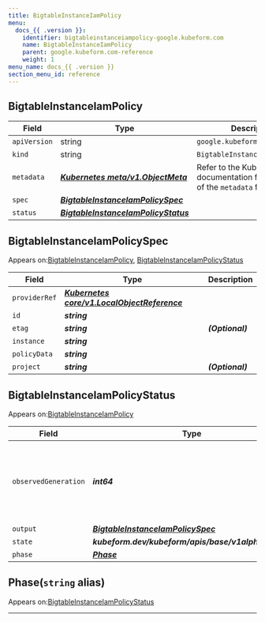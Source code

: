 ```yaml
---
title: BigtableInstanceIamPolicy
menu:
  docs_{{ .version }}:
    identifier: bigtableinstanceiampolicy-google.kubeform.com
    name: BigtableInstanceIamPolicy
    parent: google.kubeform.com-reference
    weight: 1
menu_name: docs_{{ .version }}
section_menu_id: reference
---
```


## BigtableInstanceIamPolicy
| Field | Type | Description |
| ------ | ----- | ----------- |
| `apiVersion` | string | `google.kubeform.com/v1alpha1` |
|    `kind` | string | `BigtableInstanceIamPolicy` |
| `metadata` | ***[Kubernetes meta/v1.ObjectMeta](https://v1-18.docs.kubernetes.io/docs/reference/generated/kubernetes-api/v1.18/#objectmeta-v1-meta)***|Refer to the Kubernetes API documentation for the fields of the `metadata` field.|
| `spec` | ***[BigtableInstanceIamPolicySpec](#bigtableinstanceiampolicyspec)***||
| `status` | ***[BigtableInstanceIamPolicyStatus](#bigtableinstanceiampolicystatus)***||
## BigtableInstanceIamPolicySpec

Appears on:[BigtableInstanceIamPolicy](#bigtableinstanceiampolicy), [BigtableInstanceIamPolicyStatus](#bigtableinstanceiampolicystatus)

| Field | Type | Description |
| ------ | ----- | ----------- |
| `providerRef` | ***[Kubernetes core/v1.LocalObjectReference](https://v1-18.docs.kubernetes.io/docs/reference/generated/kubernetes-api/v1.18/#localobjectreference-v1-core)***||
| `id` | ***string***||
| `etag` | ***string***| ***(Optional)*** |
| `instance` | ***string***||
| `policyData` | ***string***||
| `project` | ***string***| ***(Optional)*** |
## BigtableInstanceIamPolicyStatus

Appears on:[BigtableInstanceIamPolicy](#bigtableinstanceiampolicy)

| Field | Type | Description |
| ------ | ----- | ----------- |
| `observedGeneration` | ***int64***| ***(Optional)*** Resource generation, which is updated on mutation by the API Server.|
| `output` | ***[BigtableInstanceIamPolicySpec](#bigtableinstanceiampolicyspec)***| ***(Optional)*** |
| `state` | ***kubeform.dev/kubeform/apis/base/v1alpha1.State***| ***(Optional)*** |
| `phase` | ***[Phase](#phase)***| ***(Optional)*** |
## Phase(`string` alias)

Appears on:[BigtableInstanceIamPolicyStatus](#bigtableinstanceiampolicystatus)

---
